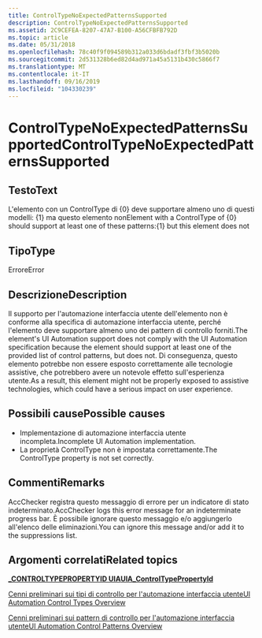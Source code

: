 ```yaml
---
title: ControlTypeNoExpectedPatternsSupported
description: ControlTypeNoExpectedPatternsSupported
ms.assetid: 2C9CEFEA-8207-47A7-B100-A56CFBFB792D
ms.topic: article
ms.date: 05/31/2018
ms.openlocfilehash: 78c40f9f094589b312a033d6bdadf3fbf3b5020b
ms.sourcegitcommit: 2d531328b6ed82d4ad971a45a5131b430c5866f7
ms.translationtype: MT
ms.contentlocale: it-IT
ms.lasthandoff: 09/16/2019
ms.locfileid: "104330239"
---
```

# <a name="controltypenoexpectedpatternssupported"></a><span data-ttu-id="ebffb-103">ControlTypeNoExpectedPatternsSupported</span><span class="sxs-lookup"><span data-stu-id="ebffb-103">ControlTypeNoExpectedPatternsSupported</span></span>

## <a name="text"></a><span data-ttu-id="ebffb-104">Testo</span><span class="sxs-lookup"><span data-stu-id="ebffb-104">Text</span></span>

<span data-ttu-id="ebffb-105">L'elemento con un ControlType di {0} deve supportare almeno uno di questi modelli: {1} ma questo elemento non</span><span class="sxs-lookup"><span data-stu-id="ebffb-105">Element with a ControlType of {0} should support at least one of these patterns:{1} but this element does not</span></span>

## <a name="type"></a><span data-ttu-id="ebffb-106">Tipo</span><span class="sxs-lookup"><span data-stu-id="ebffb-106">Type</span></span>

<span data-ttu-id="ebffb-107">Errore</span><span class="sxs-lookup"><span data-stu-id="ebffb-107">Error</span></span>

## <a name="description"></a><span data-ttu-id="ebffb-108">Descrizione</span><span class="sxs-lookup"><span data-stu-id="ebffb-108">Description</span></span>

<span data-ttu-id="ebffb-109">Il supporto per l'automazione interfaccia utente dell'elemento non è conforme alla specifica di automazione interfaccia utente, perché l'elemento deve supportare almeno uno dei pattern di controllo forniti.</span><span class="sxs-lookup"><span data-stu-id="ebffb-109">The element's UI Automation support does not comply with the UI Automation specification because the element should support at least one of the provided list of control patterns, but does not.</span></span> <span data-ttu-id="ebffb-110">Di conseguenza, questo elemento potrebbe non essere esposto correttamente alle tecnologie assistive, che potrebbero avere un notevole effetto sull'esperienza utente.</span><span class="sxs-lookup"><span data-stu-id="ebffb-110">As a result, this element might not be properly exposed to assistive technologies, which could have a serious impact on user experience.</span></span>

## <a name="possible-causes"></a><span data-ttu-id="ebffb-111">Possibili cause</span><span class="sxs-lookup"><span data-stu-id="ebffb-111">Possible causes</span></span>

-   <span data-ttu-id="ebffb-112">Implementazione di automazione interfaccia utente incompleta.</span><span class="sxs-lookup"><span data-stu-id="ebffb-112">Incomplete UI Automation implementation.</span></span>
-   <span data-ttu-id="ebffb-113">La proprietà ControlType non è impostata correttamente.</span><span class="sxs-lookup"><span data-stu-id="ebffb-113">The ControlType property is not set correctly.</span></span>

## <a name="remarks"></a><span data-ttu-id="ebffb-114">Commenti</span><span class="sxs-lookup"><span data-stu-id="ebffb-114">Remarks</span></span>

<span data-ttu-id="ebffb-115">AccChecker registra questo messaggio di errore per un indicatore di stato indeterminato.</span><span class="sxs-lookup"><span data-stu-id="ebffb-115">AccChecker logs this error message for an indeterminate progress bar.</span></span> <span data-ttu-id="ebffb-116">È possibile ignorare questo messaggio e/o aggiungerlo all'elenco delle eliminazioni.</span><span class="sxs-lookup"><span data-stu-id="ebffb-116">You can ignore this message and/or add it to the suppressions list.</span></span>

## <a name="related-topics"></a><span data-ttu-id="ebffb-117">Argomenti correlati</span><span class="sxs-lookup"><span data-stu-id="ebffb-117">Related topics</span></span>

<dl> <dt>

[<span data-ttu-id="ebffb-118">**\_CONTROLTYPEPROPERTYID UIA**</span><span class="sxs-lookup"><span data-stu-id="ebffb-118">**UIA\_ControlTypePropertyId**</span></span>](uiauto-automation-element-propids.md)
</dt> <dt>

[<span data-ttu-id="ebffb-119">Cenni preliminari sui tipi di controllo per l'automazione interfaccia utente</span><span class="sxs-lookup"><span data-stu-id="ebffb-119">UI Automation Control Types Overview</span></span>](uiauto-controltypesoverview.md)
</dt> <dt>

[<span data-ttu-id="ebffb-120">Cenni preliminari sui pattern di controllo per l'automazione interfaccia utente</span><span class="sxs-lookup"><span data-stu-id="ebffb-120">UI Automation Control Patterns Overview</span></span>](uiauto-controlpatternsoverview.md)
</dt> </dl>

 

 




